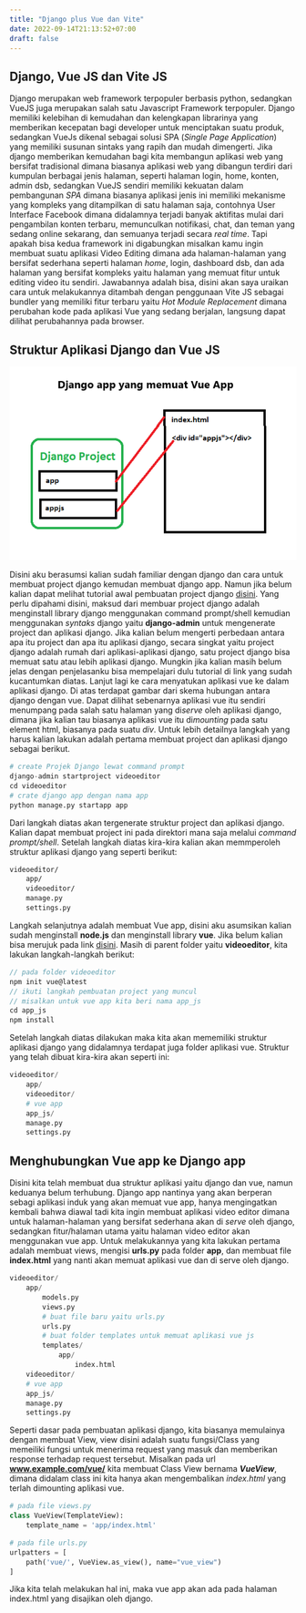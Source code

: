 ```yaml
---
title: "Django plus Vue dan Vite"
date: 2022-09-14T21:13:52+07:00
draft: false
---
```

## Django, Vue JS dan Vite JS
Django merupakan web framework terpopuler berbasis python, sedangkan VueJS juga merupakan salah satu Javascript Framework terpopuler. Django memiliki kelebihan di kemudahan dan kelengkapan librarinya yang memberikan kecepatan bagi developer untuk menciptakan suatu produk, sedangkan VueJs dikenal sebagai solusi SPA (*Single Page Application*) yang memiliki susunan sintaks yang rapih dan mudah dimengerti. Jika django memberikan kemudahan bagi kita membangun aplikasi web yang bersifat tradisional dimana biasanya aplikasi web yang dibangun terdiri dari kumpulan berbagai jenis halaman, seperti halaman login, home, konten, admin dsb, sedangkan VueJS sendiri memiliki kekuatan dalam pembangunan *SPA* dimana biasanya aplikasi jenis ini memiliki mekanisme yang kompleks yang ditampilkan di satu halaman saja, contohnya User Interface Facebook dimana didalamnya terjadi banyak aktifitas mulai dari pengambilan konten terbaru, memunculkan notifikasi, chat, dan teman yang sedang online sekarang, dan semuanya terjadi secara *real time*. Tapi apakah bisa kedua framework ini digabungkan misalkan kamu ingin membuat suatu aplikasi Video Editing dimana ada halaman-halaman yang bersifat sederhana seperti halaman *home*, login, dashboard dsb, dan ada halaman yang bersifat kompleks yaitu halaman yang memuat fitur untuk editing video itu sendiri. Jawabannya adalah bisa, disini akan saya uraikan cara untuk melakukannya ditambah dengan penggunaan Vite JS sebagai bundler yang memiliki fitur terbaru yaitu *Hot Module Replacement* dimana perubahan kode pada aplikasi Vue yang sedang berjalan, langsung dapat dilihat perubahannya pada browser.

## Struktur Aplikasi Django dan Vue JS
![skema django app dengan vue app](/gambar1.png)

Disini aku berasumsi kalian sudah familiar dengan django dan cara untuk membuat project django kemudan membuat django app. Namun jika belum kalian dapat melihat tutorial awal pembuatan project django [disini](https://docs.djangoproject.com/en/4.1/intro/tutorial01/). Yang perlu dipahami disini, maksud dari membuar project django adalah menginstall library django menggunakan command prompt/shell kemudian menggunakan *syntaks* django yaitu **django-admin** untuk mengenerate project dan aplikasi django. Jika kalian belum mengerti perbedaan antara apa itu project dan apa itu aplikasi django, secara singkat yaitu project django adalah rumah dari aplikasi-aplikasi django, satu project django bisa memuat satu atau lebih aplikasi django. Mungkin jika kalian masih belum jelas dengan penjelasanku bisa mempelajari dulu tutorial di link yang sudah kucantumkan diatas. Lanjut lagi ke cara menyatukan aplikasi vue ke dalam aplikasi django. Di atas terdapat gambar dari skema hubungan antara django dengan vue. Dapat dilihat sebenarnya aplikasi vue itu sendiri menumpang pada salah satu halaman yang di*serve* oleh aplikasi django, dimana jika kalian tau biasanya aplikasi vue itu di*mounting* pada satu element html, biasanya pada suatu *div*. Untuk lebih detailnya langkah yang harus kalian lakukan adalah pertama membuat project dan aplikasi django sebagai berikut.

```python
# create Projek Django lewat command prompt
django-admin startproject videoeditor
cd videoeditor
# crate django app dengan nama app
python manage.py startapp app
```
Dari langkah diatas akan tergenerate struktur project dan aplikasi django. Kalian dapat membuat project ini pada direktori mana saja melalui *command prompt/shell*. Setelah langkah diatas kira-kira kalian akan memmperoleh struktur aplikasi django yang seperti berikut:
```html
videoeditor/
    app/
    videoeditor/
    manage.py
    settings.py
```
Langkah selanjutnya adalah membuat Vue app, disini aku asumsikan kalian sudah menginstall **node.js** dan menginstall library **vue**. Jika belum kalian bisa merujuk pada link [disini](https://vuejs.org/guide/quick-start.html#creating-a-vue-application). Masih di parent folder yaitu **videoeditor**, kita lakukan langkah-langkah berikut:
```javascript
// pada folder videoeditor
npm init vue@latest
// ikuti langkah pembuatan project yang muncul
// misalkan untuk vue app kita beri nama app_js
cd app_js
npm install
```
Setelah langkah diatas dilakukan maka kita akan mememiliki struktur aplikasi django yang didalamnya terdapat juga folder aplikasi vue. Struktur yang telah dibuat kira-kira akan seperti ini:
```python
videoeditor/
    app/
    videoeditor/
    # vue app
    app_js/
    manage.py
    settings.py
```
## Menghubungkan Vue app ke Django app
Disini kita telah membuat dua struktur aplikasi yaitu django dan vue, namun keduanya belum terhubung. Django app nantinya yang akan berperan sebagi aplikasi induk yang akan memuat vue app, hanya mengingatkan kembali bahwa diawal tadi kita ingin membuat aplikasi video editor dimana untuk halaman-halaman yang bersifat sederhana akan di *serve* oleh django, sedangkan fitur/halaman utama yaitu halaman video editor akan menggunakan vue app. Untuk melakukannya yang kita lakukan pertama adalah membuat views, mengisi **urls.py** pada folder **app**, dan membuat file **index.html** yang nanti akan memuat aplikasi vue dan di serve oleh django.
```python
videoeditor/
    app/
        models.py
        views.py
        # buat file baru yaitu urls.py
        urls.py
        # buat folder templates untuk memuat aplikasi vue js
        templates/
            app/
                index.html
    videoeditor/
    # vue app
    app_js/
    manage.py
    settings.py
```
Seperti dasar pada pembuatan aplikasi django, kita biasanya memulainya dengan membuat View, view disini adalah suatu fungsi/Class yang memeiliki fungsi untuk menerima request yang masuk dan memberikan response terhadap request tersebut. Misalkan pada url **www.example.com/vue/** kita membuat Class View bernama **_VueView_**, dimana didalam class ini kita hanya akan mengembalikan *index.html* yang terlah dimounting aplikasi vue.
```python
# pada file views.py
class VueView(TemplateView):
    template_name = 'app/index.html'
```
```python
# pada file urls.py
urlpatters = [
    path('vue/', VueView.as_view(), name="vue_view")
]
```
Jika kita telah melakukan hal ini, maka vue app akan ada pada halaman index.html yang disajikan oleh django. 